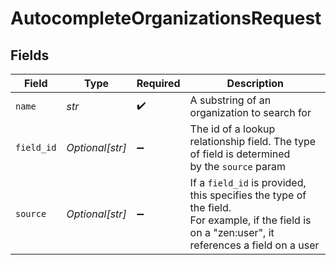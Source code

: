 # AutocompleteOrganizationsRequest


## Fields

| Field                                                                                                                                             | Type                                                                                                                                              | Required                                                                                                                                          | Description                                                                                                                                       |
| ------------------------------------------------------------------------------------------------------------------------------------------------- | ------------------------------------------------------------------------------------------------------------------------------------------------- | ------------------------------------------------------------------------------------------------------------------------------------------------- | ------------------------------------------------------------------------------------------------------------------------------------------------- |
| `name`                                                                                                                                            | *str*                                                                                                                                             | :heavy_check_mark:                                                                                                                                | A substring of an organization to search for                                                                                                      |
| `field_id`                                                                                                                                        | *Optional[str]*                                                                                                                                   | :heavy_minus_sign:                                                                                                                                | The id of a lookup relationship field.  The type of field is determined<br/>by the `source` param<br/>                                            |
| `source`                                                                                                                                          | *Optional[str]*                                                                                                                                   | :heavy_minus_sign:                                                                                                                                | If a `field_id` is provided, this specifies the type of the field.<br/>For example, if the field is on a "zen:user", it references a field on a user<br/> |